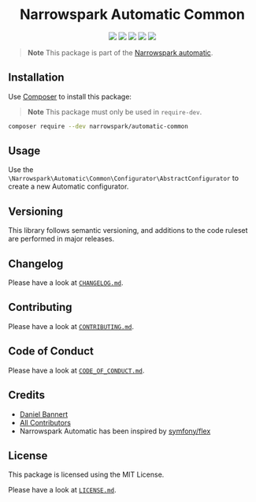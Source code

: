 <h1 align="center">Narrowspark Automatic Common</h1>
<p align="center">
    <a href="https://github.com/narrowspark/automatic/releases"><img src="https://img.shields.io/packagist/v/narrowspark/automatic.svg?style=flat-square"></a>
    <a href="https://php.net/"><img src="https://img.shields.io/badge/php-%5E7.1.0-8892BF.svg?style=flat-square"></a>
    <a href="https://codecov.io/gh/narrowspark/automatic"><img src="https://img.shields.io/codecov/c/github/narrowspark/automatic/master.svg?style=flat-square"></a>
    <a href="#"><img src="https://img.shields.io/badge/style-level%207-brightgreen.svg?style=flat-square&label=phpstan"></a>
    <a href="https://opensource.org/licenses/MIT"><img src="https://img.shields.io/badge/license-MIT-brightgreen.svg?style=flat-square"></a>
</p>

> **Note** This package is part of the [Narrowspark automatic](https://github.com/narrowspark/automatic).

## Installation

Use [Composer](https://getcomposer.org/) to install this package:

> **Note** This package must only be used in `require-dev`.

```sh
composer require --dev narrowspark/automatic-common
```

## Usage

Use the ```\Narrowspark\Automatic\Common\Configurator\AbstractConfigurator``` to create a new Automatic configurator.

## Versioning

This library follows semantic versioning, and additions to the code ruleset are performed in major releases.

## Changelog

Please have a look at [`CHANGELOG.md`](https://github.com/narrowspark/automatic/blob/master/CHANGELOG.md).

## Contributing

Please have a look at [`CONTRIBUTING.md`](https://github.com/narrowspark/automatic/blob/master/.github/CONTRIBUTING.md).

## Code of Conduct

Please have a look at [`CODE_OF_CONDUCT.md`](https://github.com/narrowspark/automatic/blob/master/.github/CODE_OF_CONDUCT.md).

## Credits

- [Daniel Bannert](https://github.com/prisis)
- [All Contributors](https://github.com/narrowspark/automatic/graphs/contributors)
- Narrowspark Automatic has been inspired by [symfony/flex](https://github.com/symfony/flex)

## License

This package is licensed using the MIT License.

Please have a look at [`LICENSE.md`](LICENSE.md).
